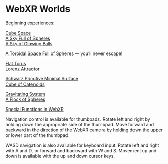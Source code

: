 # WebXR Worlds

Beginning experiences:

[Cube Space](https://paulmasson.github.io/webxr-worlds/cube-space.html)<br>
[A Sky Full of Spheres](https://paulmasson.github.io/webxr-worlds/sky-of-spheres.html)<br>
[A Sky of Glowing Balls](https://paulmasson.github.io/webxr-worlds/sky-of-glows.html)

[A Toroidal Space Full of Spheres](https://paulmasson.github.io/webxr-worlds/toroidal-space.html) &mdash; you&rsquo;ll never escape!

[Flat Torus](https://paulmasson.github.io/webxr-worlds/flat-torus.html)<br>
[Lorenz Attractor](https://paulmasson.github.io/webxr-worlds/lorenz-attractor.html)

[Schwarz Primitive Minimal Surface](https://paulmasson.github.io/webxr-worlds/schwarz-surface.html)<br>
[Cube of Catenoids](https://paulmasson.github.io/webxr-worlds/catenoid-cube.html)

[Gravitating System](https://paulmasson.github.io/webxr-worlds/gravitating-system.html)<br>
[A Flock of Spheres](https://paulmasson.github.io/webxr-worlds/flock-of-spheres.html)

[Special Functions in WebXR](functions)

Navigation control is available for thumbpads. Rotate left and right by holding down the appropriate side of the thumbpad. Move forward and backward in the direction of the WebXR camera by holding down the upper or lower part of the thumbpad.

WASD navigation is also available for keyboard input. Rotate left and right with A and D, or forward and backward with W and S. Movement up and down is available with the up and down cursor keys.
